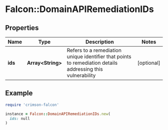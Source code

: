 # Falcon::DomainAPIRemediationIDs

## Properties

| Name | Type | Description | Notes |
| ---- | ---- | ----------- | ----- |
| **ids** | **Array&lt;String&gt;** | Refers to a remediation unique identifier that points to remediation details addressing this vulnerability | [optional] |

## Example

```ruby
require 'crimson-falcon'

instance = Falcon::DomainAPIRemediationIDs.new(
  ids: null
)
```

